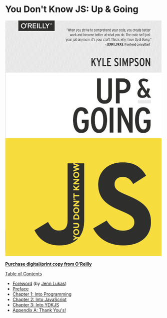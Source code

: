 # You Don't Know JS: Up & Going

![](../.gitbook/assets/cover.jpg)

[**Purchase digital/print copy from O'Reilly**](http://shop.oreilly.com/product/0636920039303.do)

[Table of Contents]()

* [Foreword](foreword.md) \(by [Jenn Lukas](http://jennlukas.com)\)
* [Preface](../preface.md)
* [Chapter 1: Into Programming](ch1.md)
* [Chapter 2: Into JavaScript](ch2.md)
* [Chapter 3: Into YDKJS](ch3.md)
* [Appendix A: Thank You's!](apa.md)

